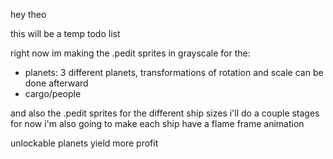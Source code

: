 hey theo

this will be a temp todo list

right now im making the .pedit sprites in grayscale for the:
- planets: 3 different planets, transformations of rotation and scale can be done afterward
- cargo/people

and also the .pedit sprites for the different ship sizes
i'll do a couple stages for now
i'm also going to make each ship have a flame frame animation

unlockable planets yield more profit
